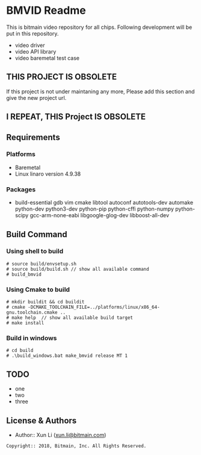 BMVID Readme
=======================

This is bitmain video repository for all chips. Following development will be put in this repository.
- video driver
- video API library
- video baremetal test case

## **THIS PROJECT IS OBSOLETE**

If this project is not under maintaning any more, Please add this section and give the new project url.

## **I REPEAT, THIS Project IS OBSOLETE**

Requirements
------------
### Platforms
- Baremetal
- Linux linaro version 4.9.38

### Packages
- build-essential gdb vim cmake libtool autoconf autotools-dev automake python-dev python3-dev python-pip python-cffi python-numpy python-scipy gcc-arm-none-eabi libgoogle-glog-dev libboost-all-dev

Build Command
-------------
### Using shell to build

```
# source build/envsetup.sh
# source build/build.sh // show all available command
# build_bmvid
```

### Using Cmake to build

```
# mkdir buildit && cd buildit
# cmake -DCMAKE_TOOLCHAIN_FILE=../platforms/linux/x86_64-gnu.toolchain.cmake ..
# make help  // show all available build target
# make install
```

### Build in windows

```
# cd build
# .\build_windows.bat make_bmvid release MT 1
```

TODO
----

- one
- two
- three

License & Authors
-----------------
- Author:: Xun Li (<xun.li@bitmain.com>)

```text
Copyright:: 2018, Bitmain, Inc. All Rights Reserved.

